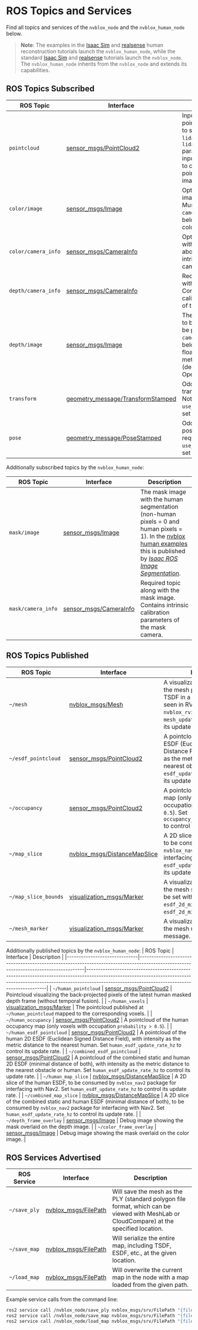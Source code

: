 
# ROS Topics and Services

Find all topics and services of the `nvblox_node` and the `nvblox_human_node` below.

> **Note**: The examples in the [Isaac Sim](./tutorial-human-reconstruction-isaac-sim.md) and [realsense](./tutorial-human-reconstruction-realsense.md) human reconstruction tutorials launch the `nvblox_human_node`, while the standard [Isaac Sim](tutorial-isaac-sim.md) and [realsense](tutorial-realsense.md) tutorials launch the `nvblox_node`. The `nvblox_human_node` inherits from the `nvblox_node` and extends its capabilities.

## ROS Topics Subscribed

| ROS Topic           | Interface                                                                                                                         | Description                                                                                                                                                                                                |
|---------------------|-----------------------------------------------------------------------------------------------------------------------------------|------------------------------------------------------------------------------------------------------------------------------------------------------------------------------------------------------------|
| `pointcloud`        | [sensor_msgs/PointCloud2](https://github.com/ros2/common_interfaces/blob/humble/sensor_msgs/msg/PointCloud2.msg)                  | Input 3D LIDAR pointcloud. Make sure to set the `lidar_height`, `lidar_width`, and `lidar_vertical_fov_rad` parameters if using this input, as it uses those to convert the pointcloud into a depth image. |
| `color/image`       | [sensor_msgs/Image](https://github.com/ros2/common_interfaces/blob/master/sensor_msgs/msg/Image.msg)                              | Optional input color image to be integrated. Must be paired with a `camera_info` message below. Only used to color the mesh.                                                                               |
| `color/camera_info` | [sensor_msgs/CameraInfo](https://github.com/ros2/common_interfaces/blob/master/sensor_msgs/msg/CameraInfo.msg)                    | Optional topic along with the color image above. Contains intrinsics of the color camera.                                                                                                                  |
| `depth/camera_info` | [sensor_msgs/CameraInfo](https://github.com/ros2/common_interfaces/blob/humble/sensor_msgs/msg/CameraInfo.msg)                    | Required topic along with the depth image. Contains intrinsic calibration parameters of the depth camera.                                                                                                  |
| `depth/image`       | [sensor_msgs/Image](https://github.com/ros2/common_interfaces/blob/humble/sensor_msgs/msg/Image.msg)                              | The input depth image to be integrated. Must be paired with a `camera_info` message below. Supports both floating-point (depth in meters) and `uint16` (depth in millimeters, OpenNI format).              |
| `transform`         | [geometry_message/TransformStamped](https://github.com/ros2/common_interfaces/blob/humble/geometry_msgs/msg/TransformStamped.msg) | Odometry as stamped transform messages. Not required if `use_tf_transforms` is set to true.                                                                                                                |
| `pose`              | [geometry_message/PoseStamped](https://github.com/ros2/common_interfaces/blob/humble/geometry_msgs/msg/PoseStamped.msg)           | Odometry as stamped pose messages. Not required if `use_tf_transforms` is set to true.                                                                                                                     |

Additionally subscribed topics by the `nvblox_human_node`:

| ROS Topic          | Interface                                                                                                      | Description                                                                                                                                                                                                                                                                                |
|--------------------|----------------------------------------------------------------------------------------------------------------|--------------------------------------------------------------------------------------------------------------------------------------------------------------------------------------------------------------------------------------------------------------------------------------------|
| `mask/image`       | [sensor_msgs/Image](https://github.com/ros2/common_interfaces/blob/master/sensor_msgs/msg/Image.msg)           | The mask image with the human segmentation (non-human pixels = 0 and human pixels = 1). In the [nvblox human examples](./tutorial-human-reconstruction.md) this is published by [*Isaac ROS Image Segmentation*](https://github.com/NVIDIA-ISAAC-ROS/isaac_ros_image_segmentation). |
| `mask/camera_info` | [sensor_msgs/CameraInfo](https://github.com/ros2/common_interfaces/blob/humble/sensor_msgs/msg/CameraInfo.msg) | Required topic along with the mask image. Contains intrinsic calibration parameters of the mask camera.                                                                                                                                                                                    |

## ROS Topics Published

| ROS Topic            | Interface                                                                                                                           | Description                                                                                                                                                                                  |
|----------------------|-------------------------------------------------------------------------------------------------------------------------------------|----------------------------------------------------------------------------------------------------------------------------------------------------------------------------------------------|
| `~/mesh`             | [nvblox_msgs/Mesh](https://github.com/ethz-asl/nvblox_ros1/blob/main/nvblox_msgs/msg/Mesh.msg)                         | A visualization topic showing the mesh produced from the TSDF in a form that can be seen in RViz using `nvblox_rviz_plugin`. Set ``mesh_update_rate_hz`` to control its update rate.         |
| `~/esdf_pointcloud`  | [sensor_msgs/PointCloud2](https://github.com/ros2/common_interfaces/blob/humble/sensor_msgs/msg/PointCloud2.msg)                    | A pointcloud of the static 2D ESDF (Euclidean Signed Distance Field), with intensity as the metric distance to the nearest obstacle. Set ``esdf_update_rate_hz`` to control its update rate. |
| `~/occupancy`        | [sensor_msgs/PointCloud2](https://github.com/ros2/common_interfaces/blob/humble/sensor_msgs/msg/PointCloud2.msg)                    | A pointcloud of the occupancy map (only voxels with occupation ``probability > 0.5``). Set ``occupancy_publication_rate_hz`` to control its publication rate.                                |
| `~/map_slice`        | [nvblox_msgs/DistanceMapSlice](https://github.com/ethz-asl/nvblox_ros1/blob/main/nvblox_msgs/msg/DistanceMapSlice.msg) | A 2D slice of the static ESDF, to be consumed by `nvblox_nav2` package for interfacing with Nav2. Set ``esdf_update_rate_hz`` to control its update rate.                                    |
| `~/map_slice_bounds` | [visualization_msgs/Marker](https://github.com/ros2/common_interfaces/blob/humble/visualization_msgs/msg/Marker.msg)                | A visualization topic showing the mesh slice bounds that can be set with the parameters `esdf_2d_min_height` and `esdf_2d_min_height`.                                                       |
| `~/mesh_marker`      | [visualization_msgs/Marker](https://github.com/ros2/common_interfaces/blob/humble/visualization_msgs/msg/Marker.msg)                | A visualization topic showing the mesh using a marker message.                                                                                                                               |

Additionally published topics by the `nvblox_human_node`:
| ROS Topic                    | Interface                                                                                                                           | Description                                                                                                                                                                                                             |
|------------------------------|-------------------------------------------------------------------------------------------------------------------------------------|-------------------------------------------------------------------------------------------------------------------------------------------------------------------------------------------------------------------------|
| `~/human_pointcloud`         | [sensor_msgs/PointCloud2](https://github.com/ros2/common_interfaces/blob/humble/sensor_msgs/msg/PointCloud2.msg)                    | Pointcloud visualizing the back-projected pixels of the latest human masked depth frame (without temporal fusion).                                                                                                      |
| `~/human_voxels`             | [visualization_msgs/Marker](https://github.com/ros2/common_interfaces/blob/humble/visualization_msgs/msg/Marker.msg)                | The pointcloud published at `~/human_pointcloud` mapped to the corresponding voxels.                                                                                                                                    |
| `~/human_occupancy`          | [sensor_msgs/PointCloud2](https://github.com/ros2/common_interfaces/blob/humble/sensor_msgs/msg/PointCloud2.msg)                    | A pointcloud of the human occupancy map (only voxels with occupation ``probability > 0.5``).                                                                                                                            |
| `~/human_esdf_pointcloud`    | [sensor_msgs/PointCloud2](https://github.com/ros2/common_interfaces/blob/humble/sensor_msgs/msg/PointCloud2.msg)                    | A pointcloud of the human 2D ESDF (Euclidean Signed Distance Field), with intensity as the metric distance to the nearest human. Set ``human_esdf_update_rate_hz`` to control its update rate.                          |
| `~/combined_esdf_pointcloud` | [sensor_msgs/PointCloud2](https://github.com/ros2/common_interfaces/blob/humble/sensor_msgs/msg/PointCloud2.msg)                    | A pointcloud of the combined static and human 2D ESDF (minimal distance of both), with intensity as the metric distance to the nearest obstacle or human. Set ``human_esdf_update_rate_hz`` to control its update rate. |
| `~/human_map_slice`          | [nvblox_msgs/DistanceMapSlice](https://github.com/ethz-asl/nvblox_ros1/blob/main/nvblox_msgs/msg/DistanceMapSlice.msg) | A 2D slice of the human ESDF, to be consumed by `nvblox_nav2` package for interfacing with Nav2. Set ``human_esdf_update_rate_hz`` to control its update rate.                                                          |
| `~/combined_map_slice`       | [nvblox_msgs/DistanceMapSlice](https://github.com/ethz-asl/nvblox_ros1/blob/main/nvblox_msgs/msg/DistanceMapSlice.msg) | A 2D slice of the combined static and human ESDF (minimal distance of both), to be consumed by `nvblox_nav2` package for interfacing with Nav2. Set ``human_esdf_update_rate_hz`` to control its update rate.           |
| `~/depth_frame_overlay`      | [sensor_msgs/Image](https://github.com/ros2/common_interfaces/blob/master/sensor_msgs/msg/Image.msg)                                | Debug image showing the mask overlaid on the depth image.                                                                                                                                                               |
| `~/color_frame_overlay`      | [sensor_msgs/Image](https://github.com/ros2/common_interfaces/blob/master/sensor_msgs/msg/Image.msg)                                | Debug image showing the mask overlaid on the color image.                                                                                                                                                               |


## ROS Services Advertised

| ROS Service  | Interface                                                                                                           | Description                                                                                                                               |
|--------------|---------------------------------------------------------------------------------------------------------------------|-------------------------------------------------------------------------------------------------------------------------------------------|
| `~/save_ply` | [nvblox_msgs/FilePath](https://github.com/ethz-asl/nvblox_ros1/blob/main/nvblox_msgs/srv/FilePath.srv) | Will save the mesh as the PLY (standard polygon file format, which can be viewed with MeshLab or CloudCompare) at the specified location. |
| `~/save_map` | [nvblox_msgs/FilePath](https://github.com/ethz-asl/nvblox_ros1/blob/main/nvblox_msgs/srv/FilePath.srv) | Will serialize the entire map, including TSDF, ESDF, etc., at the given location.                                                         |
| `~/load_map` | [nvblox_msgs/FilePath](https://github.com/ethz-asl/nvblox_ros1/blob/main/nvblox_msgs/srv/FilePath.srv) | Will overwrite the current map in the node with a map loaded from the given path.                                                         |

Example service calls from the command line:
```bash
ros2 service call /nvblox_node/save_ply nvblox_msgs/srv/FilePath "{file_path: '/home/USERNAME/super_cool_map.ply'}"
ros2 service call /nvblox_node/save_map nvblox_msgs/srv/FilePath "{file_path: '/home/USERNAME/super_cool_map.nvblx'}"
ros2 service call /nvblox_node/load_map nvblox_msgs/srv/FilePath "{file_path: '/home/USERNAME/super_cool_map.nvblx'}"
```
